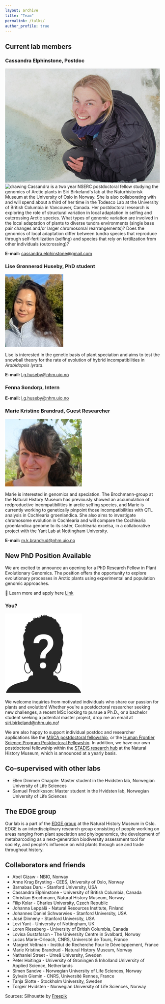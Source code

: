 ```yaml
---
layout: archive
title: "Team"
permalink: /talks/
author_profile: true
---
```


## Current lab members

### Cassandra Elphinstone, Postdoc
![Cassandra Elphinstone](/images/elphinstone_cassandra-1.jpg)
<img src="elphinstone_cassandra-1.jpg" alt="drawing" width="200"/>
Cassandra is a two year NSERC postdoctoral fellow studying the genomics of Arctic plants in Siri Birkeland's lab at the Naturhistorisk Museum at the University of Oslo in Norway. She is also collaborating with and will spend about a third of her time in the Todesco Lab at the University of British Columbia in Vancouver, Canada. Her postdoctoral research is exploring the role of structural variation in local adaptation in selfing and outcrossing Arctic species. What types of genomic variation are involved in the local adaptation of plants to diverse tundra environments (single base pair changes and/or larger chromosomal rearrangements)? Does the genomics of local adaptation differ between tundra species that reproduce through self-fertilization (selfing) and species that rely on fertilization from other individuals (outcrossing)?

**E-mail:** [cassandra.elphinstone@gmail.com](mailto:cassandra.elphinstone@gmail.com)

### Lise Grønnerød Huseby, PhD student

![Lise Huseby](/images/Lise_resized4.jpeg) 

Lise is interested in the genetic basis of plant speciation and aims to test the snowball theory for the rate of evolution of hybrid incompatibilities in *Arabidopsis lyrata*. 

**E-mail:** [l.g.huseby@nhm.uio.no](mailto:l.g.huseby@nhm.uio.no)

### Fenna Sondorp, Intern

**E-mail:** [l.g.huseby@nhm.uio.no](mailto:l.g.huseby@nhm.uio.no)

### Marie Kristine Brandrud, Guest Researcher

![Marie Kristine Brandrud](/images/Marie_resize3.jpeg) 

Marie is interested in genomics and speciation. The Brochmann-group at the Natural History Museum has previously showed an accumulation of redproductive incompatibilities in arctic selfing species, and Marie is currently working to genetically pinpoint those incompatibilities with QTL analysis in Cochlearia groenlandica. She also aims to investigate chromosome evolution in Cochlearia and will compare the Cochlearia groenlandica genome to its sister, Cochlearia excelsa, in a collaborative project with the Yant Lab at Nottingham University. 

**E-mail:** [m.k.brandrud@nhm.uio.no](mailto:m.k.brandrud@nhm.uio.no)

## New PhD Position Available

We are excited to announce an opening for a PhD Research Fellow in Plant Evolutionary Genomics. The position offers the opportunity to explore evolutionary processes in Arctic plants using experimental and population genomic approaches.

📌 Learn more and apply here [Link](https://www.jobbnorge.no/en/available-jobs/job/281132/phd-research-fellow-in-plant-evolutionary-genomics)

### You?

![prospective student or postdoc 1](/images/Silhouette_resize.jpeg) 

We welcome inquiries from motivated individuals who share our passion for plants and evolution! Whether you're a postdoctoral researcher seeking new challenges, a recent MSc looking to pursue a Ph.D., or a bachelor student seeking a potential master project, drop me an email at [siri.birkeland@nhm.uio.no](mailto:siri.birkeland@nhm.uio.no)! 

We are also happy to support individual postdoc and researcher applications like the [MSCA postdoctoral fellowship](https://marie-sklodowska-curie-actions.ec.europa.eu/actions/postdoctoral-fellowships), or the [Human Frontier Science Program Postdoctoral Fellowship](https://www.hfsp.org/funding/hfsp-funding/postdoctoral-fellowships). In addition, we have our own postdoctoral fellowship within the [STADIS research hub](https://www.nhm.uio.no/english/research/groups/stadis/) at the Natural History Museum, which is announced at a yearly basis. 

## Co-supervised with other labs

- Ellen Dimmen Chapple: Master student in the Hvidsten lab, Norwegian University of Life Sciences
- Samuel Fredriksson: Master student in the Hvidsten lab, Norwegian University of Life Sciences

## The EDGE group

Our lab is a part of the [EDGE group](https://www.nhm.uio.no/english/research/groups/edge/) at the Natural History Museum in Oslo. EDGE is an interdisciplinary research group consisting of people working on areas ranging from plant speciation and phylogenomics, the development of metabarcoding as a next-generation biodiversity assessment tool for society, and people's influence on wild plants through use and trade throughout history.   

## Collaborators and friends

- Abel Gizaw - NBIO, Norway  
- Anne Krag Brysting - CEES, University of Oslo, Norway  
- Barnabas Daru - Stanford University, USA  
- Cassandra Elphinstone - University of British Columbia, Canada  
- Christian Brochmann, Natural History Museum, Norway  
- Filip Kolar - Charles University, Czech Republic  
- Johanna Leppälä - Natural Resources Institute, Finland  
- Johannes Daniel Schwarwies - Stanford University, USA  
- José Dinneny - Stanford University, USA  
- Levi Yant - University of Nottingham, UK  
- Loren Rieseberg - University of British Columbia, Canada  
- Lovisa Gustafsson - The University Centre in Svalbard, Norway  
- Lucas Marie-Orleach, CNRS, Université de Tours, France  
- Margret Veltman - Institut de Recherche Pour le Développement, France  
- Marie Kristine Brandrud - Natural History Museum, Norway  
- Nathaniel Street - Umeå University, Sweden  
- Peter Hoitinga - University of Groningen & Inholland University of Applied Science, Netherlands  
- Simen Sandve - Norwegian University of Life Sciences, Norway  
- Sylvain Glemin - CNRS, Université Rennes, France  
- Tanja Slotte - Stockholm University, Sweden  
- Torgeir Hvidsten - Norwegian University of Life Sciences, Norway  

Sources: Silhouette by [Freepik](https://www.freepik.com/free-vector/hand-drawn-question-mark-silhouette_81102255.htm#query=anonymous%20profile&position=6&from_view=keyword&track=ais_user&uuid=0a124e14-628a-4df4-b7ee-81b654165112)
